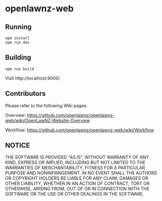 # openlawnz-web

## Running

	npm install
	npm run dev

## Building

	npm run build

Visit http://localhost:9000/

## Contributors

Please refer to the following Wiki pages:

Overview:
https://github.com/openlawnz/openlawnz-web/wiki/OpenLawNZ-Website-Overview

Workflow:
https://github.com/openlawnz/openlawnz-web/wiki/Workflow


## NOTICE

THE SOFTWARE IS PROVIDED “AS IS”, WITHOUT WARRANTY OF ANY KIND, EXPRESS OR IMPLIED, INCLUDING BUT NOT LIMITED TO THE WARRANTIES OF MERCHANTABILITY, FITNESS FOR A PARTICULAR PURPOSE AND NONINFRINGEMENT. IN NO EVENT SHALL THE AUTHORS OR COPYRIGHT HOLDERS BE LIABLE FOR ANY CLAIM, DAMAGES OR OTHER LIABILITY, WHETHER IN AN ACTION OF CONTRACT, TORT OR OTHERWISE, ARISING FROM, OUT OF OR IN CONNECTION WITH THE SOFTWARE OR THE USE OR OTHER DEALINGS IN THE SOFTWARE.
